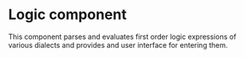 Logic component
===============

This component parses and evaluates first order logic expressions of various dialects and provides and user interface for entering them.
